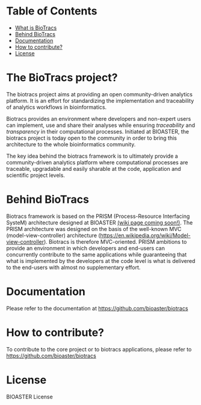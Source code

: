 # Table of Contents
* [What is BioTracs](#what-is-biotracs)
* [Behind BioTracs](#behind-biotracs)
* [Documentation](#doc)
* [How to contribute?](#how-to-contribute)
* [License](#license)

<a name="what-is-biotracs"/>

# The BioTracs project?

The biotracs project aims at providing an open community-driven analytics platform. It is an effort for standardizing the implementation and traceability of analytics workflows in bioinformatics. 

Biotracs provides an environment where developers and non-expert users can implement, use and share their analyses while ensuring *traceability* and *transparency* in their computational processes.
Initiated at BIOASTER, the biotracs project is today open to the community in order to bring this architecture to the whole bioinformatics community. 

The key idea behind the biotracs framework is to ultimately provide a community-driven analytics platform where computational processes are traceable, upgradable and easily sharable at the code, application and scientific project levels. 

<a name="behind-biotracs"/>

# Behind BioTracs

Biotracs framework is based on the PRISM (Process-Resource Interfacing SysteM) architecture designed at BIOASTER [(wiki page coming soon!)](https://en.wikipedia.org/wiki/Process-resource-interfacing-system). 
The PRISM architecture was designed on the basis of the well-known MVC (model-view-controller) architecture (https://en.wikipedia.org/wiki/Model-view-controller). Biotracs is therefore MVC-oriented. 
PRISM ambitions to provide an environment in which developers and end-users can concurrently contribute to the same applications while guaranteeing that what is implemented by the developers at the code level is what is delivered to the end-users with almost no supplementary effort.

<a name="doc"/>

# Documentation

Please refer to the documentation at https://github.com/bioaster/biotracs

<a name="how-to-contribute"/>

# How to contribute?

To contribute to the core project or to biotracs applications, please refer to https://github.com/bioaster/biotracs

<a name="license"/>

# License

BIOASTER License